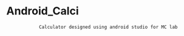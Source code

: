 # Android_Calci
                Calculator designed using android studio for MC lab
                
